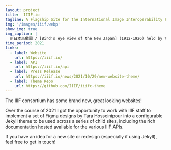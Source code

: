 ```yaml
---
layout: project
title:  IIIF.io
tagline: A Flagship Site for the International Image Interoperability Framework
img: '/images/iiif.webp'
show_img: true
img_caption: |
  新日本鳥瞰圖 / [Bird's eye view of the New Japan] (1912-1926) held by the National Museum of Taiwan History. Retrieved from [IIIF.io](https://iiif.io/demos/).
time_period: 2021
links: 
  - label: Website
    url: https://iiif.io/
  - label: API
    url: https://iiif.io/api
  - label: Press Release
    url: https://iiif.io/news/2021/10/29/new-website-theme/
  - label: Theme Repo
    url: https://github.com/IIIF/iiifc-theme
---
```


The IIIF consortium has some brand new, great looking websites!

Over the course of 2021 I got the opportunity to work with IIIF staff to implement a set of Figma designs by Tara Hosseinipour into a configurable Jekyll theme to be used across a series of child sites, including the rich documentation hosted available for the various IIIF APIs.


If you have an idea for a new site or redesign (especially if using Jekyll), feel free to get in touch!
